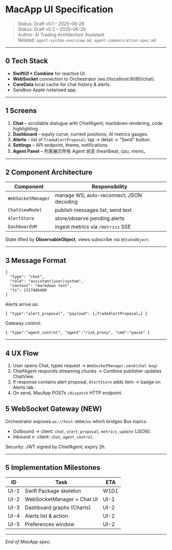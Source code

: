 # MacApp UI Specification

> Status: Draft v0.1 – 2025-06-28  
> Status: Draft v0.2 – 2025-06-29  
> Author: AI Trading Architecture Assistant  
> Related: `agent-system-overview.md`, `agent-communication-spec.md`

---

## 0  Tech Stack

* **SwiftUI + Combine** for reactive UI.  
* **WebSocket** connection to Orchestrator (ws://localhost:8080/chat).  
* **CoreData** local cache for chat history & alerts.  
* Sandbox Apple notarised app.

---

## 1  Screens

1. **Chat** – scrollable dialogue with ChiefAgent; markdown rendering, code highlighting.  
2. **Dashboard** – equity curve, current positions, AI metrics gauges.  
3. **Alerts** – list of `TradeAlertProposal`; tap → detail → "Send" button.  
4. **Settings** – API endpoint, theme, notifications.
5. **Agent Panel** – 列表展示所有 Agent 状态 (heartbeat, cpu, mem)。

---

## 2  Component Architecture

| Component | Responsibility |
|-----------|----------------|
| `WebSocketManager` | manage WS, auto-reconnect, JSON decoding |
| `ChatViewModel` | publish messages list, send text |
| `AlertStore` | store/observe pending alerts |
| `DashboardVM` | ingest metrics via `/metrics` SSE |

State lifted by **ObservableObject**, views subscribe via `@StateObject`.

---

## 3  Message Format

```jsonc
{
  "type": "chat",
  "role": "assistant|user|system",
  "content": "markdown text",
  "ts": 1727486400
}
```

Alerts arrive as:
```jsonc
{ "type":"alert_proposal", "payload": {…TradeAlertProposal…} }
```

Gateway control:
```jsonc
{ "type":"agent_control", "agent":"risk_proxy", "cmd":"pause" }
```

---

## 4  UX Flow

1. User opens Chat, types request → `WebSocketManager.send(chat msg)`  
2. ChiefAgent responds streaming chunks → Combine publisher updates ChatView.  
3. If response contains alert proposal, `AlertStore` adds item → badge on Alerts tab.  
4. On send, MacApp POSTs `/dispatch` HTTP endpoint.

## 5  WebSocket Gateway (NEW)

Orchestrator exposes `ws://host:8080/ws` which bridges Bus topics:
* Outbound → client: `chat`, `alert_proposal`, `metrics_update` (JSON).  
* Inbound ← client: `chat`, `agent_control`.

Security: JWT signed by ChiefAgent, expiry 2h.

---

## 5  Implementation Milestones

| ID | Task | ETA |
|----|------|-----|
| UI-1 | Swift Package skeleton | W1D1 |
| UI-2 | WebSocketManager + Chat UI | UI-1 | W1D3 |
| UI-3 | Dashboard graphs (Charts) | UI-2 | W1D4 |
| UI-4 | Alerts list & action | UI-2 | W1D4 |
| UI-5 | Preferences window | UI-2 | W1D4 |

---

*End of MacApp spec.* 